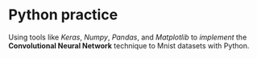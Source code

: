 # Python practice
  Using tools like *Keras*, *Numpy*, *Pandas*, and *Matplotlib* to *implement* the **Convolutional Neural Network** technique to Mnist datasets with Python.
